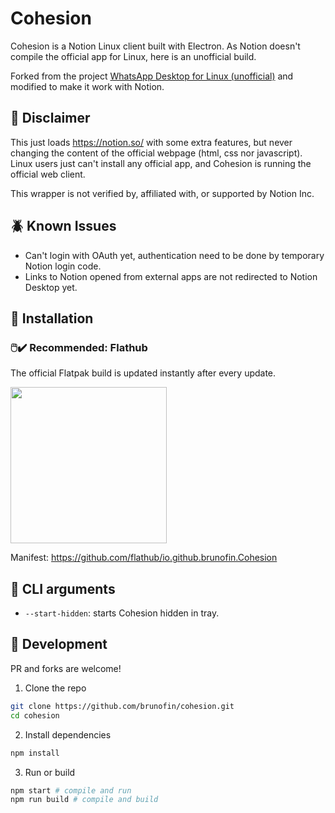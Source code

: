 # Cohesion
Cohesion is a Notion Linux client built with Electron. As Notion doesn't compile the official app for Linux, here is an unofficial build.

Forked from the project [WhatsApp Desktop for Linux (unofficial)](https://github.com/mimbrero/whatsapp-desktop-linux) and modified to make it work with Notion.

## 📜 Disclaimer
This just loads https://notion.so/ with some extra features, but never changing the content of the official webpage (html, css nor javascript). Linux users just can't install any official app, and Cohesion is running the official web client.

This wrapper is not verified by, affiliated with, or supported by Notion Inc.

## 🪲 Known Issues
- Can't login with OAuth yet, authentication need to be done by temporary Notion login code.
- Links to Notion opened from external apps are not redirected to Notion Desktop yet.

## 💾 Installation
### 🖱️✔️ Recommended: Flathub
The official Flatpak build is updated instantly after every update.

<a href="https://flathub.org/apps/details/io.github.brunofin.Cohesion"><img src="https://flathub.org/assets/badges/flathub-badge-en.png" width="250"></a>

Manifest: https://github.com/flathub/io.github.brunofin.Cohesion

## :hammer: CLI arguments
- `--start-hidden`: starts Cohesion hidden in tray.

## :construction: Development
PR and forks are welcome!

1. Clone the repo
```bash
git clone https://github.com/brunofin/cohesion.git
cd cohesion
```

2. Install dependencies
```bash
npm install
```

3. Run or build
```bash
npm start # compile and run
npm run build # compile and build
```


